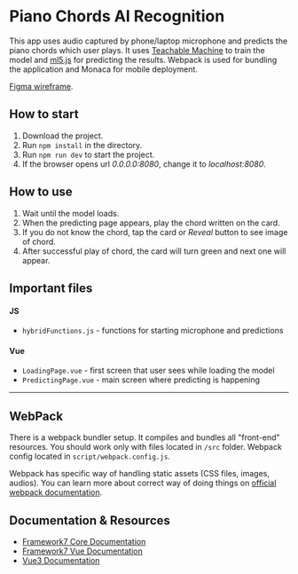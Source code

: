 # Piano Chords AI Recognition
This app uses audio captured by phone/laptop microphone and predicts the piano chords which user plays. It uses [Teachable Machine](https://teachablemachine.withgoogle.com/) to train the model and [ml5.js](https://ml5js.org/) for predicting the results. 
Webpack is used for bundling the application and Monaca for mobile deployment.

[Figma wireframe](https://www.figma.com/file/zI5qOksnj3LoiE3nakZ5Rb/Piano-Chords-Recognition-App?node-id=0%3A1).  

## How to start
1. Download the project.
2. Run `npm install` in the directory.
3. Run `npm run dev` to start the project.
4. If the browser opens url *0.0.0.0:8080*, change it to *localhost:8080*.

## How to use
1. Wait until the model loads.
2. When the predicting page appears, play the chord written on the card.
3. If you do not know the chord, tap the card or *Reveal* button to see image of chord.
4. After successful play of chord, the card will turn green and next one will appear.

## Important files
#### JS
- `hybridFunctions.js` - functions for starting microphone and predictions
#### Vue
- `LoadingPage.vue` - first screen that user sees while loading the model
- `PredictingPage.vue` - main screen where predicting is happening

---


## WebPack

There is a webpack bundler setup. It compiles and bundles all "front-end" resources. You should work only with files located in `/src` folder. Webpack config located in `script/webpack.config.js`.

Webpack has specific way of handling static assets (CSS files, images, audios). You can learn more about correct way of doing things on [official webpack documentation](https://webpack.js.org/guides/asset-management/).


## Documentation & Resources

* [Framework7 Core Documentation](https://framework7.io/docs/)
* [Framework7 Vue Documentation](https://framework7.io/vue/)
* [Vue3 Documentation](https://v3.vuejs.org/guide/introduction.html)
